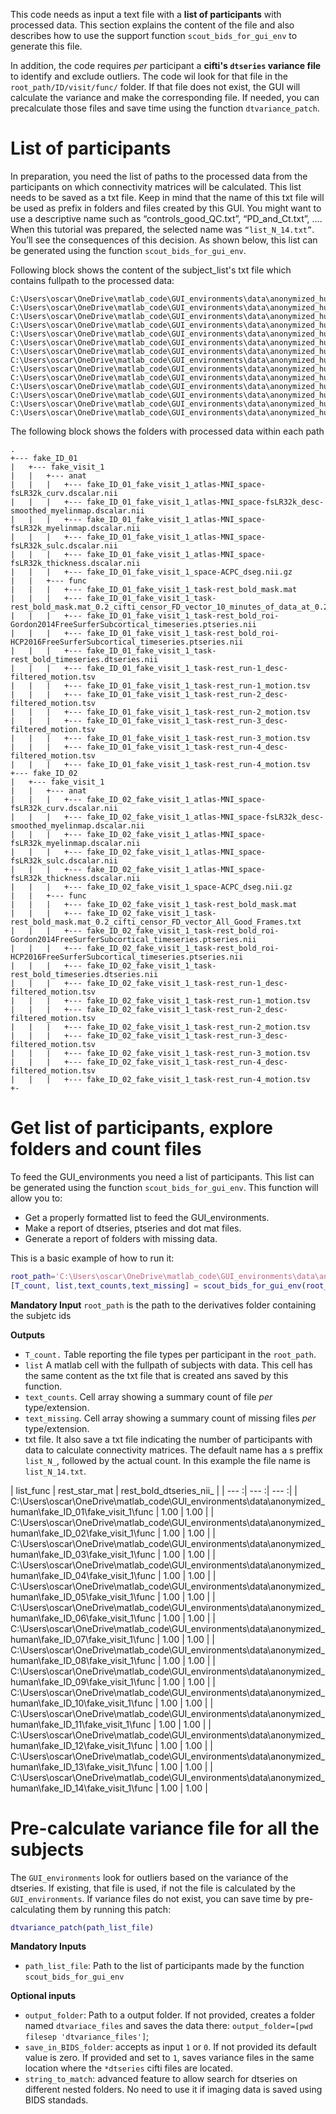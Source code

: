 This code needs as input a text file with a **list of participants** with processed data. This section explains the content of the file and also describes how to use the support function `scout_bids_for_gui_env` to generate this file.

In addition, the code requires *per* participant a **cifti's `dtseries` variance file** to identify and exclude outliers. The code wil look for that file in the `root_path/ID/visit/func/` folder. If that file does not exist, the GUI will calculate the variance and make the corresponding file. If needed, you can precalculate those files and save time using the function `dtvariance_patch`.



# List of participants        


In preparation, you need the list of paths to the processed data from the participants on which connectivity matrices will be calculated. This list needs to be saved as a txt file. Keep in mind that the name of this txt file will be used as prefix in folders and files created by this GUI. You might want to use a descriptive name such as “controls_good_QC.txt”, “PD_and_Ct.txt”, …. When this tutorial was prepared, the selected name was `“list_N_14.txt”`. You’ll see the consequences of this decision. As shown below, this list can be generated using the function `scout_bids_for_gui_env`.


Following block shows the content of the subject_list's txt file which contains fullpath to the processed data:

```
C:\Users\oscar\OneDrive\matlab_code\GUI_environments\data\anonymized_human\fake_ID_01\fake_visit_1
C:\Users\oscar\OneDrive\matlab_code\GUI_environments\data\anonymized_human\fake_ID_02\fake_visit_1
C:\Users\oscar\OneDrive\matlab_code\GUI_environments\data\anonymized_human\fake_ID_03\fake_visit_1
C:\Users\oscar\OneDrive\matlab_code\GUI_environments\data\anonymized_human\fake_ID_04\fake_visit_1
C:\Users\oscar\OneDrive\matlab_code\GUI_environments\data\anonymized_human\fake_ID_05\fake_visit_1
C:\Users\oscar\OneDrive\matlab_code\GUI_environments\data\anonymized_human\fake_ID_06\fake_visit_1
C:\Users\oscar\OneDrive\matlab_code\GUI_environments\data\anonymized_human\fake_ID_07\fake_visit_1
C:\Users\oscar\OneDrive\matlab_code\GUI_environments\data\anonymized_human\fake_ID_08\fake_visit_1
C:\Users\oscar\OneDrive\matlab_code\GUI_environments\data\anonymized_human\fake_ID_09\fake_visit_1
C:\Users\oscar\OneDrive\matlab_code\GUI_environments\data\anonymized_human\fake_ID_10\fake_visit_1
C:\Users\oscar\OneDrive\matlab_code\GUI_environments\data\anonymized_human\fake_ID_11\fake_visit_1
C:\Users\oscar\OneDrive\matlab_code\GUI_environments\data\anonymized_human\fake_ID_12\fake_visit_1
C:\Users\oscar\OneDrive\matlab_code\GUI_environments\data\anonymized_human\fake_ID_13\fake_visit_1
C:\Users\oscar\OneDrive\matlab_code\GUI_environments\data\anonymized_human\fake_ID_14\fake_visit_1
```

The following block shows the folders with processed data within each path

```
.
+--- fake_ID_01
|   +--- fake_visit_1
|   |   +--- anat
|   |   |   +--- fake_ID_01_fake_visit_1_atlas-MNI_space-fsLR32k_curv.dscalar.nii
|   |   |   +--- fake_ID_01_fake_visit_1_atlas-MNI_space-fsLR32k_desc-smoothed_myelinmap.dscalar.nii
|   |   |   +--- fake_ID_01_fake_visit_1_atlas-MNI_space-fsLR32k_myelinmap.dscalar.nii
|   |   |   +--- fake_ID_01_fake_visit_1_atlas-MNI_space-fsLR32k_sulc.dscalar.nii
|   |   |   +--- fake_ID_01_fake_visit_1_atlas-MNI_space-fsLR32k_thickness.dscalar.nii
|   |   |   +--- fake_ID_01_fake_visit_1_space-ACPC_dseg.nii.gz
|   |   +--- func
|   |   |   +--- fake_ID_01_fake_visit_1_task-rest_bold_mask.mat
|   |   |   +--- fake_ID_01_fake_visit_1_task-rest_bold_mask.mat_0.2_cifti_censor_FD_vector_10_minutes_of_data_at_0.2_threshold.txt
|   |   |   +--- fake_ID_01_fake_visit_1_task-rest_bold_roi-Gordon2014FreeSurferSubcortical_timeseries.ptseries.nii
|   |   |   +--- fake_ID_01_fake_visit_1_task-rest_bold_roi-HCP2016FreeSurferSubcortical_timeseries.ptseries.nii
|   |   |   +--- fake_ID_01_fake_visit_1_task-rest_bold_timeseries.dtseries.nii
|   |   |   +--- fake_ID_01_fake_visit_1_task-rest_run-1_desc-filtered_motion.tsv
|   |   |   +--- fake_ID_01_fake_visit_1_task-rest_run-1_motion.tsv
|   |   |   +--- fake_ID_01_fake_visit_1_task-rest_run-2_desc-filtered_motion.tsv
|   |   |   +--- fake_ID_01_fake_visit_1_task-rest_run-2_motion.tsv
|   |   |   +--- fake_ID_01_fake_visit_1_task-rest_run-3_desc-filtered_motion.tsv
|   |   |   +--- fake_ID_01_fake_visit_1_task-rest_run-3_motion.tsv
|   |   |   +--- fake_ID_01_fake_visit_1_task-rest_run-4_desc-filtered_motion.tsv
|   |   |   +--- fake_ID_01_fake_visit_1_task-rest_run-4_motion.tsv
+--- fake_ID_02
|   +--- fake_visit_1
|   |   +--- anat
|   |   |   +--- fake_ID_02_fake_visit_1_atlas-MNI_space-fsLR32k_curv.dscalar.nii
|   |   |   +--- fake_ID_02_fake_visit_1_atlas-MNI_space-fsLR32k_desc-smoothed_myelinmap.dscalar.nii
|   |   |   +--- fake_ID_02_fake_visit_1_atlas-MNI_space-fsLR32k_myelinmap.dscalar.nii
|   |   |   +--- fake_ID_02_fake_visit_1_atlas-MNI_space-fsLR32k_sulc.dscalar.nii
|   |   |   +--- fake_ID_02_fake_visit_1_atlas-MNI_space-fsLR32k_thickness.dscalar.nii
|   |   |   +--- fake_ID_02_fake_visit_1_space-ACPC_dseg.nii.gz
|   |   +--- func
|   |   |   +--- fake_ID_02_fake_visit_1_task-rest_bold_mask.mat
|   |   |   +--- fake_ID_02_fake_visit_1_task-rest_bold_mask.mat_0.2_cifti_censor_FD_vector_All_Good_Frames.txt
|   |   |   +--- fake_ID_02_fake_visit_1_task-rest_bold_roi-Gordon2014FreeSurferSubcortical_timeseries.ptseries.nii
|   |   |   +--- fake_ID_02_fake_visit_1_task-rest_bold_roi-HCP2016FreeSurferSubcortical_timeseries.ptseries.nii
|   |   |   +--- fake_ID_02_fake_visit_1_task-rest_bold_timeseries.dtseries.nii
|   |   |   +--- fake_ID_02_fake_visit_1_task-rest_run-1_desc-filtered_motion.tsv
|   |   |   +--- fake_ID_02_fake_visit_1_task-rest_run-1_motion.tsv
|   |   |   +--- fake_ID_02_fake_visit_1_task-rest_run-2_desc-filtered_motion.tsv
|   |   |   +--- fake_ID_02_fake_visit_1_task-rest_run-2_motion.tsv
|   |   |   +--- fake_ID_02_fake_visit_1_task-rest_run-3_desc-filtered_motion.tsv
|   |   |   +--- fake_ID_02_fake_visit_1_task-rest_run-3_motion.tsv
|   |   |   +--- fake_ID_02_fake_visit_1_task-rest_run-4_desc-filtered_motion.tsv
|   |   |   +--- fake_ID_02_fake_visit_1_task-rest_run-4_motion.tsv
+-
```
# Get list of participants, explore folders and count files

To feed the GUI_environments you need a list of participants. This list can be generated using the function `scout_bids_for_gui_env`. This function will allow you to:

- Get a properly formatted list to feed the GUI_environments.
- Make a report of dtseries, ptseries and dot mat files.
- Generate a report of folders with missing data.

This is a basic example of how to run it:

```matlab
root_path='C:\Users\oscar\OneDrive\matlab_code\GUI_environments\data\anonymized_human';
[T_count, list,text_counts,text_missing] = scout_bids_for_gui_env(root_path);
```

**Mandatory Input**
`root_path` is the path to the derivatives folder containing the subjetc ids

**Outputs**

- `T_count.` Table reporting the file types per participant in the `root_path`.
- `list` A matlab cell with the fullpath of subjects with data. This cell has the same content as the txt file that is created ans saved by this function. 
- `text_counts`. Cell array showing a summary count of file *per* type/extension.
- `text_missing`. Cell array showing a summary count of missing files *per* type/extension.
- txt file. It also save a txt file indicating the number of participants with data to calculate connectivity matrices. The default name has a s preffix `list_N_`, followed by the actual count. In this example the file name is `list_N_14.txt`.

| list_func | rest_star_mat | rest_bold_dtseries_nii_ | 
| --- :| --- :| --- :|
| C:\Users\oscar\OneDrive\matlab_code\GUI_environments\data\anonymized_human\fake_ID_01\fake_visit_1\func | 1.00 | 1.00 | 
| C:\Users\oscar\OneDrive\matlab_code\GUI_environments\data\anonymized_human\fake_ID_02\fake_visit_1\func | 1.00 | 1.00 | 
| C:\Users\oscar\OneDrive\matlab_code\GUI_environments\data\anonymized_human\fake_ID_03\fake_visit_1\func | 1.00 | 1.00 | 
| C:\Users\oscar\OneDrive\matlab_code\GUI_environments\data\anonymized_human\fake_ID_04\fake_visit_1\func | 1.00 | 1.00 | 
| C:\Users\oscar\OneDrive\matlab_code\GUI_environments\data\anonymized_human\fake_ID_05\fake_visit_1\func | 1.00 | 1.00 | 
| C:\Users\oscar\OneDrive\matlab_code\GUI_environments\data\anonymized_human\fake_ID_06\fake_visit_1\func | 1.00 | 1.00 | 
| C:\Users\oscar\OneDrive\matlab_code\GUI_environments\data\anonymized_human\fake_ID_07\fake_visit_1\func | 1.00 | 1.00 | 
| C:\Users\oscar\OneDrive\matlab_code\GUI_environments\data\anonymized_human\fake_ID_08\fake_visit_1\func | 1.00 | 1.00 | 
| C:\Users\oscar\OneDrive\matlab_code\GUI_environments\data\anonymized_human\fake_ID_09\fake_visit_1\func | 1.00 | 1.00 | 
| C:\Users\oscar\OneDrive\matlab_code\GUI_environments\data\anonymized_human\fake_ID_10\fake_visit_1\func | 1.00 | 1.00 | 
| C:\Users\oscar\OneDrive\matlab_code\GUI_environments\data\anonymized_human\fake_ID_11\fake_visit_1\func | 1.00 | 1.00 | 
| C:\Users\oscar\OneDrive\matlab_code\GUI_environments\data\anonymized_human\fake_ID_12\fake_visit_1\func | 1.00 | 1.00 | 
| C:\Users\oscar\OneDrive\matlab_code\GUI_environments\data\anonymized_human\fake_ID_13\fake_visit_1\func | 1.00 | 1.00 | 
| C:\Users\oscar\OneDrive\matlab_code\GUI_environments\data\anonymized_human\fake_ID_14\fake_visit_1\func | 1.00 | 1.00 | 



# Pre-calculate variance file for all the subjects

The `GUI_environments` look for outliers based on the variance of the dtseries. If existing, that file is used, if not the file is calculated by the `GUI_environments`. If variance files do not exist, you can save time by pre-calculating them by running this patch:

```matlab
dtvariance_patch(path_list_file)
```

**Mandatory Inputs**

- `path_list_file`: Path to the list of participants made by the function `scout_bids_for_gui_env`

**Optional inputs**

- `output_folder`: Path to a output folder. If not provided,  creates a folder named `dtvariace_files` and saves the data there:  `output_folder=[pwd filesep 'dtvariance_files']`;
- `save_in_BIDS_folder`: accepts as input `1` or `0`. If not provided its default value is zero. If provided and set to `1`, saves variance files in the same location where the `*dtseries` cifti files are located.
- `string_to_match`: advanced feature to allow search for dtseries on different nested folders. No need to use it if imaging data is saved using BIDS standads.